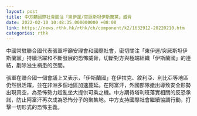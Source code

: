 ```yaml
---
layout: post
title: 中方籲國際社會關注「東伊運/突厥斯坦伊斯蘭黨」威脅
date: 2022-02-10 10:48:35.000000000 +08:00
link: https://news.rthk.hk/rthk/ch/component/k2/1632912-20220210.htm
categories: rthk
---
```


中國常駐聯合國代表張軍呼籲安理會和國際社會，密切關注「東伊運/突厥斯坦伊斯蘭黨」持續活躍和不斷發展的恐怖威脅，切斷對方與極端組織「伊斯蘭國」的連結，剷除滋生禍患的空間。

張軍在聯合國一個會議上又表示，「伊斯蘭國」在伊拉克、敘利亞、利比亞等地區仍然很活躍，並在非洲多個地區加速蔓延。在阿富汗，外國部隊撤出導致安全形勢出現真空，為恐怖勢力趁亂坐大提供可乘之機。中方期待塔利班落實相關的反恐承諾，防止阿富汗再次成為恐怖分子的聚集地。中方支持國際社會繼續協調行動，打擊一切形式的恐怖主義。
